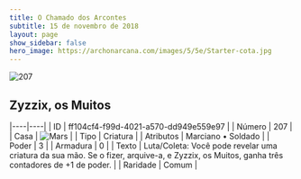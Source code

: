 ```yaml
---
title: O Chamado dos Arcontes
subtitle: 15 de novembro de 2018
layout: page
show_sidebar: false
hero_image: https://archonarcana.com/images/5/5e/Starter-cota.jpg
---
```


![207](https://cdn.keyforgegame.com/media/card_front/pt/341_207_C938GRH2C993_pt.png)

## Zyzzix, os Muitos

|----|----|
| ID | ff104cf4-f99d-4021-a570-dd949e559e97 |
| Número | 207 |
| Casa | ![Mars](https://archonarcana.com/images/thumb/d/de/Mars.png/22px-Mars.png "Marte") |
| Tipo | Criatura |
| Atributos | Marciano • Soldado |
| Poder | 3 |
| Armadura | 0 |
| Texto | Luta/Coleta: Você pode revelar uma criatura da sua mão. Se o fizer, arquive-a, e Zyzzix, os Muitos, ganha três contadores de +1 de poder. |
| Raridade | Comum |
